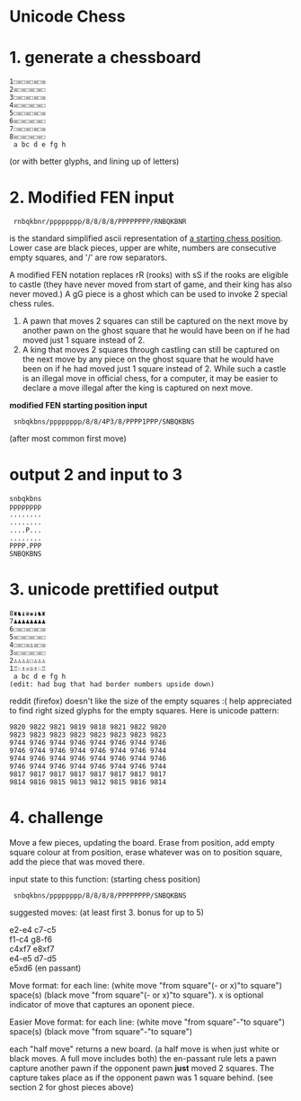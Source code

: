 # Unicode Chess
<div class="md"><h1>1. generate a chessboard</h1>
<pre><code>1☐☒☐☒☐☒☐☒
2☒☐☒☐☒☐☒☐
3☐☒☐☒☐☒☐☒
4☒☐☒☐☒☐☒☐
5☐☒☐☒☐☒☐☒
6☒☐☒☐☒☐☒☐
7☐☒☐☒☐☒☐☒
8☒☐☒☐☒☐☒☐
 a bc d e fg h                
</code></pre>
<p>(or with better glyphs, and lining up of letters)</p>
<h1>2. Modified FEN input</h1>
<pre><code> rnbqkbnr/pppppppp/8/8/8/8/PPPPPPPP/RNBQKBNR
</code></pre>
<p>is the standard simplified ascii representation of <a href="https://en.wikipedia.org/wiki/Forsyth%E2%80%93Edwards_Notation">a starting chess position</a>.  Lower case are black pieces, upper are white, numbers are consecutive empty squares, and '/' are row separators.</p>
<p>A modified FEN notation replaces rR (rooks) with sS if the rooks are eligible to castle (they have never moved from start of game, and their king has also never moved.)  A gG piece is a ghost which can be used to invoke 2 special chess rules.  </p>
<ol>
<li>A pawn that moves 2 squares can still be captured on the next move by another pawn on the ghost square that he would have been on if he had moved just 1 square instead of 2.<br/></li>
<li>A king that moves 2 squares through castling can still be captured on the next move by any piece on the ghost square that he would have been on if he had moved just 1 square instead of 2.  While such a castle is an illegal move in official chess, for a computer, it may be easier to declare a move illegal after the king is captured on next move.</li>
</ol>
<p><strong>modified FEN starting position input</strong></p>
<pre><code> snbqkbns/pppppppp/8/8/4P3/8/PPPP1PPP/SNBQKBNS
</code></pre>
<p>(after most common first move)</p>
<h1>output 2 and input to 3</h1>
<pre><code>snbqkbns
pppppppp
........
........
....P...
........
PPPP.PPP
SNBQKBNS
</code></pre>
<h1>3. unicode prettified output</h1>
<pre><code>8♜♞♝♛♚♝♞♜
7♟♟♟♟♟♟♟♟
6☐☒☐☒☐☒☐☒
5☒☐☒☐☒☐☒☐
4☐☒☐☒♙☒☐☒
3☒☐☒☐☒☐☒☐
2♙♙♙♙☐♙♙♙
1♖♘♗♕♔♗♘♖
 a bc d e fg h     
(edit: had bug that had border numbers upside down)
</code></pre>
<p>reddit (firefox) doesn't like the size of the empty squares :(
help appreciated to find right sized glyphs for the empty squares.  Here is unicode pattern:</p>
<pre><code>9820 9822 9821 9819 9818 9821 9822 9820
9823 9823 9823 9823 9823 9823 9823 9823
9744 9746 9744 9746 9744 9746 9744 9746
9746 9744 9746 9744 9746 9744 9746 9744
9744 9746 9744 9746 9744 9746 9744 9746
9746 9744 9746 9744 9746 9744 9746 9744
9817 9817 9817 9817 9817 9817 9817 9817
9814 9816 9815 9813 9812 9815 9816 9814
</code></pre>
<h1>4. challenge</h1>
<p>Move a few pieces, updating the board.  Erase from position, add empty square colour at from position, erase whatever was on to position square, add the piece that was moved there.</p>
<p>input state to this function: (starting chess position)</p>
<pre><code> snbqkbns/pppppppp/8/8/8/8/PPPPPPPP/SNBQKBNS
</code></pre>
<p>suggested moves: (at least first 3.  bonus for up to 5)</p>
<p>e2-e4  c7-c5<br/>
f1-c4   g8-f6<br/>
c4xf7   e8xf7<br/>
e4-e5  d7-d5<br/>
e5xd6 (en passant)</p>
<p>Move format: for each line:  (white move "from square"(- or x)"to square") space(s) (black move "from square"(- or x)"to square").  x is optional indicator of move that captures an oponent piece.</p>
<p>Easier Move format: for each line:  (white move "from square"-"to square") space(s) (black move "from square"-"to square")</p>
<p>each "half move" returns a new board.  (a half move is when just white or black moves.  A full move includes both)
the en-passant rule lets a pawn capture another pawn if the opponent pawn <strong>just</strong> moved 2 squares.  The capture takes place as if the opponent pawn was 1 square behind.  (see section 2 for ghost pieces above)</p>
</div>
